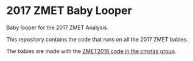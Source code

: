# 2017 ZMET Baby Looper

Baby looper for the 2017 ZMET Analysis.

This repository contains the code that runs on all the 2017 ZMET babies

The babies are made with the [ZMET2016 code in the cmstas group](https://github.com/cmstas/ZMET2016). 
